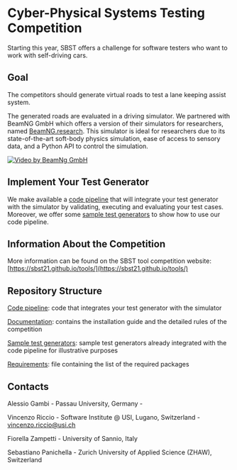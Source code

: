 # Cyber-Physical Systems Testing Competition #

Starting this year, SBST offers a challenge for software testers who want to work with self-driving cars. 

## Goal ##
The competitors should generate virtual roads to test a lane keeping assist system. 

The generated roads are evaluated in a driving simulator. We partnered with BeamNG GmbH which offers a version of their simulators for researchers, named [BeamNG.research](https://beamng.gmbh/research/). This simulator is ideal for researchers due to its state-of-the-art soft-body physics simulation, ease of access to sensory data, and a Python API to control the simulation.

[![Video by BeamNg GmbH](https://github.com/BeamNG/BeamNGpy/raw/master/media/steering.gif)](https://github.com/BeamNG/BeamNGpy/raw/master/media/steering.gif)

## Implement Your Test Generator ##
We make available a [code pipeline](code_pipeline) that will integrate your test generator with the simulator by validating, executing and evaluating your test cases. Moreover, we offer some [sample test generators](/sample_test_generators) to show how to use our code pipeline.

## Information About the Competition ##
More information can be found on the SBST tool competition website: [https://sbst21.github.io/tools/](https://sbst21.github.io/tools/)

## Repository Structure ##
[Code pipeline](/code_pipeline): code that integrates your test generator with the simulator

[Documentation](/documentation): contains the installation guide and the detailed rules of the competition

[Sample test generators](/sample_test_generators): sample test generators already integrated with the code pipeline for illustrative purposes 

[Requirements](/requirements-36.txt): file containing the list of the required packages

## Contacts ##

Alessio Gambi  - Passau University, Germany - 

Vincenzo Riccio  - Software Institute @ USI, Lugano, Switzerland - vincenzo.riccio@usi.ch

Fiorella Zampetti  - University of Sannio, Italy

Sebastiano Panichella - Zurich University of Applied Science (ZHAW), Switzerland
